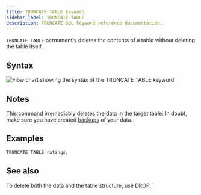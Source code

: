 ```yaml
---
title: TRUNCATE TABLE keyword
sidebar_label: TRUNCATE TABLE
description: TRUNCATE SQL keyword reference documentation.
---
```


`TRUNCATE TABLE` permanently deletes the contents of a table without deleting
the table itself.

## Syntax

![Flow chart showing the syntax of the TRUNCATE TABLE keyword](/img/docs/diagrams/truncateTable.svg)

## Notes

This command irremediably deletes the data in the target table. In doubt, make
sure you have created [backups](/docs/reference/sql/backup/) of your data.

## Examples

```questdb-sql
TRUNCATE TABLE ratings;
```

## See also

To delete both the data and the table structure, use
[DROP](/docs/reference/sql/drop/).
